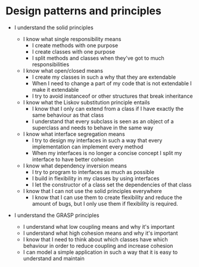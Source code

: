 # Design patterns and principles
- I understand the solid principles
    - I know what single responsibility means
        - I create methods with one purpose
        - I create classes with one purpose
        - I split methods and classes when they've got to much responsibilities   
    - I know what open/closed means
        - I create my classes in such a why that they are extendable
        - When I need to change a part of my code that is not extendable I make it extendable
        - I try to avoid instanceof or other structures that break inheritance
    - I know what the Liskov substitution principle entails
        - I know that I only can extend from a class if I have exactly the same behaviour as that class
        - I understand that every subclass is seen as an object of a superclass and needs to behave in the same way
    - I know what interface segregation means
        - I try to design my interfaces in such a way that every implementation can implement every method
        - When my interfaces is no longer a concise concept I split my interface to have better cohesion
    - I know what dependency inversion means
        - I try to program to interfaces as much as possible
        - I build in flexibility in my classes by using interfaces
        - I let the constructor of a class set the dependencies of that class
    - I know that I can not use the solid principles everywhere
        - I know that I can use them to create flexibility and reduce the amount of bugs, but I only use them if flexibility is required.
        
- I understand the GRASP principles
    - I understand what low coupling means and why it's important
    - I understand what high cohesion means and why it's important
    - I know that I need to think about which classes have which behaviour in order to reduce coupling and increase cohesion
    - I can model a simple application in such a way that it is easy to understand and maintain 